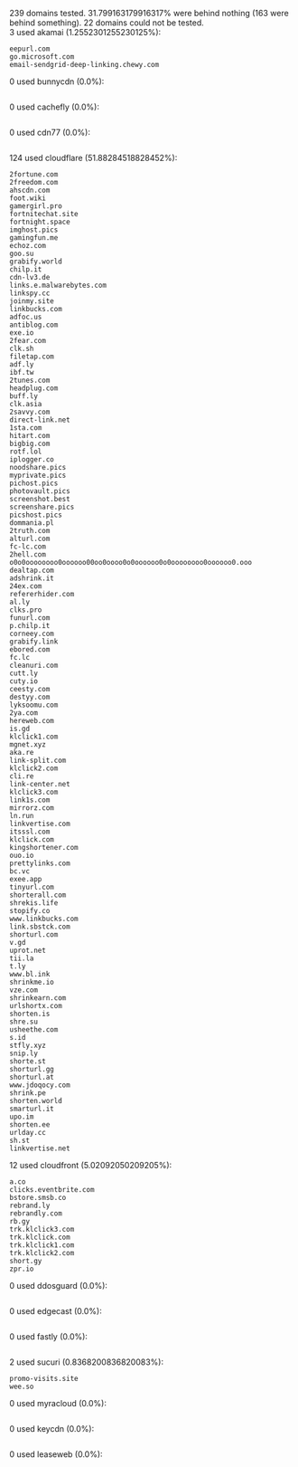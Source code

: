 239 domains tested. 31.799163179916317% were behind nothing (163 were behind something). 22 domains could not be tested.<br>
3 used akamai (1.2552301255230125%):
```
eepurl.com
go.microsoft.com
email-sendgrid-deep-linking.chewy.com
```

0 used bunnycdn (0.0%):
```

```

0 used cachefly (0.0%):
```

```

0 used cdn77 (0.0%):
```

```

124 used cloudflare (51.88284518828452%):
```
2fortune.com
2freedom.com
ahscdn.com
foot.wiki
gamergirl.pro
fortnitechat.site
fortnight.space
imghost.pics
gamingfun.me
echoz.com
goo.su
grabify.world
chilp.it
cdn-lv3.de
links.e.malwarebytes.com
linkspy.cc
joinmy.site
linkbucks.com
adfoc.us
antiblog.com
exe.io
2fear.com
clk.sh
filetap.com
adf.ly
ibf.tw
2tunes.com
headplug.com
buff.ly
clk.asia
2savvy.com
direct-link.net
1sta.com
hitart.com
bigbig.com
rotf.lol
iplogger.co
noodshare.pics
myprivate.pics
pichost.pics
photovault.pics
screenshot.best
screenshare.pics
picshost.pics
dommania.pl
2truth.com
alturl.com
fc-lc.com
2hell.com
o0o0oooooooo0oooooo00oo0oooo0o0oooooo0o0oooooooo0oooooo0.ooo
dealtap.com
adshrink.it
24ex.com
refererhider.com
al.ly
clks.pro
funurl.com
p.chilp.it
corneey.com
grabify.link
ebored.com
fc.lc
cleanuri.com
cutt.ly
cuty.io
ceesty.com
destyy.com
lyksoomu.com
2ya.com
hereweb.com
is.gd
klclick1.com
mgnet.xyz
aka.re
link-split.com
klclick2.com
cli.re
link-center.net
klclick3.com
link1s.com
mirrorz.com
ln.run
linkvertise.com
itsssl.com
klclick.com
kingshortener.com
ouo.io
prettylinks.com
bc.vc
exee.app
tinyurl.com
shorterall.com
shrekis.life
stopify.co
www.linkbucks.com
link.sbstck.com
shorturl.com
v.gd
uprot.net
tii.la
t.ly
www.bl.ink
shrinkme.io
vze.com
shrinkearn.com
urlshortx.com
shorten.is
shre.su
usheethe.com
s.id
stfly.xyz
snip.ly
shorte.st
shorturl.gg
shorturl.at
www.jdoqocy.com
shrink.pe
shorten.world
smarturl.it
upo.im
shorten.ee
urlday.cc
sh.st
linkvertise.net
```

12 used cloudfront (5.02092050209205%):
```
a.co
clicks.eventbrite.com
bstore.smsb.co
rebrand.ly
rebrandly.com
rb.gy
trk.klclick3.com
trk.klclick.com
trk.klclick1.com
trk.klclick2.com
short.gy
zpr.io
```

0 used ddosguard (0.0%):
```

```

0 used edgecast (0.0%):
```

```

0 used fastly (0.0%):
```

```

2 used sucuri (0.8368200836820083%):
```
promo-visits.site
wee.so
```

0 used myracloud (0.0%):
```

```

0 used keycdn (0.0%):
```

```

0 used leaseweb (0.0%):
```

```
